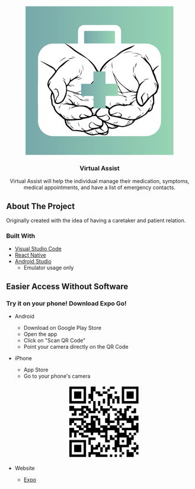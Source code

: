 <!-- PROJECT LOGO -->
<br />
<p align="center">
  <a href="https://github.com/natalieweingart/medical-aid-app/blob/main/src/image/Logo.png">
    <img src="src/image/Logo.png" alt="Logo" width="400" height="400">
  </a>

  <h3 align="center">Virtual Assist</h3>

  <p align="center">
    Virtual Assist will help the individual manage their medication, symptoms, medical appointments, and have a list of emergency contacts.
  </p>
</p>

<!-- ABOUT THE PROJECT -->
## About The Project
Originally created with the idea of having a caretaker and patient relation. 

### Built With
* [Visual Studio Code](https://code.visualstudio.com/download)
* [React Native](https://reactnative.dev/docs/environment-setup)
* [Android Studio](https://developer.android.com/studio/?gclid=CjwKCAjwnPOEBhA0EiwA609ReYGN6Kaa7qHfg-ed7AcuRaHqu7bbVzBJN_HNkhziu4Ugp1sm0piqXRoC-ZgQAvD_BwE&gclsrc=aw.ds)
  * Emulator usage only

<!-- No Installation -->
## Easier Access Without Software
### Try it on your phone! Download Expo Go!
- Android
    - Download on Google Play Store
    - Open the app
    - Click on "Scan QR Code"
    - Point your camera directly on the QR Code
- iPhone
    - App Store
    - Go to your phone's camera
   <p align="center">
    <a href="https://github.com/natalieweingart/medical-aid-app/blob/main/src/image/QRScan.png">
      <img src="src/image/QRScan.png" alt="Logo" width="200" height="200">
    </a>
  </p>

- Website
    - [Expo](https://snack.expo.io/@elikareyes/medical-aid-app)
